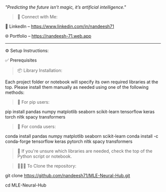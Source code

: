  *"Predicting the future isn’t magic, it’s artificial intelligence."*


> 🔗 Connect with Me:

🤝 LinkedIn – https://www.linkedin.com/in/nandeesh71

🌐 Portfolio – https://nandeesh-71.web.app

-------------------------------------------------------------------------------------------------------


⚙️ Setup Instructions:

✅ Prerequisites

> 📦 Library Installation:

Each project folder or notebook will specify its own required libraries at the top.
Please install them manually as needed using one of the following methods:

> 📌 For pip users:

pip install pandas numpy matplotlib seaborn scikit-learn tensorflow keras torch nltk spacy transformers

> 📌 For conda users:

conda install pandas numpy matplotlib seaborn scikit-learn
conda install -c conda-forge tensorflow keras pytorch nltk spacy transformers

> 📍 If you're unsure which libraries are needed, check the top of the Python script or notebook.

> 🧑🏻‍💻 To Clone the repository:

git clone https://github.com/nandeesh71/MLE-Neural-Hub.git

cd MLE-Neural-Hub

